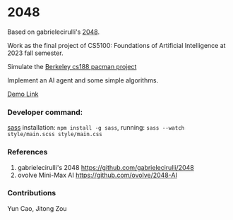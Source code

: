 # 2048
Based on gabrielecirulli's [2048](https://github.com/gabrielecirulli/2048).

Work as the final project of CS5100: Foundations of Artificial Intelligence at 2023 fall semester.

Simulate the [Berkeley cs188 pacman project](https://inst.eecs.berkeley.edu/~cs188/fa20/project1/)

Implement an AI agent and some simple algorithms. 

[Demo Link](http://awakn123.github.io/2048/)

### Developer command:
[sass](https://sass-lang.com/) installation: ```npm install -g sass```, running: ```sass --watch style/main.scss style/main.css```


### References
1. gabrielecirulli's 2048 https://github.com/gabrielecirulli/2048
2. ovolve Mini-Max AI https://github.com/ovolve/2048-AI

### Contributions
Yun Cao, Jitong Zou
